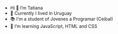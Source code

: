 - Hi  👋 I’m Tatiana 
-  📍 Currently I lived in Uruguay
- 📚  I'm a student of Jovenes a Programar (Ceibal)
- 🌱 I’m learning JavaScript, HTML and CSS


<!---
talentot/talentot is a ✨ special ✨ repository because its `README.md` (this file) appears on your GitHub profile.
You can click the Preview link to take a look at your changes.
--->
